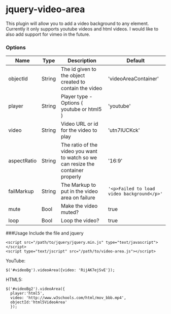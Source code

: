 # jquery-video-area
This plugin will allow you to add a video background to any element. Currently it only supports youtube videos and html videos. I would like to also add support for vimeo in the future.

### Options
| Name | Type | Description | Default |
|------|------|-------------|---------|
| objectId | String | The id given to the object created to contain the video | 'videoAreaContainer' |
| player | String | Player type - Options ( youtube or html5 ) | 'youtube' |
| video | String | Video URL or id for the video to play | 'utn7IUCKck' |
| aspectRatio | String | The ratio of the video you want to watch so we can resize the container properly | '16:9' |
| failMarkup | String | The Markup to put in the video area on failure | ```'<p>Failed to load video background</p>'``` |
| mute | Bool | Make the video muted? | true |
| loop | Bool | Loop the video? | true |

###Usage
Include the file and jquery
```
<script src="/path/to/jquery/jquery.min.js" type="text/javascript"></script>
<script type="text/jscript" src="/path/to/video-area.js"></script>
```

YouTube:
```
$('#videoBg').videoArea({video: 'RijAK7ejSvE'});
```
HTML5:
```
$('#videoBg2').videoArea({
  player:'html5',
  video: 'http://www.w3schools.com/html/mov_bbb.mp4',
  objectId:'html5VideoArea'
  }); 
```
